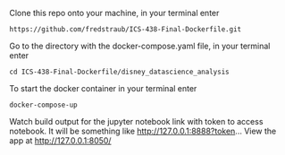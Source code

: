 Clone this repo onto your machine, in your terminal enter

```
https://github.com/fredstraub/ICS-438-Final-Dockerfile.git
```

Go to the directory with the docker-compose.yaml file, in your terminal enter

```
cd ICS-438-Final-Dockerfile/disney_datascience_analysis
```

To start the docker container in your terminal enter

```
docker-compose-up
```

Watch build output for the jupyter notebook link with token to access notebook.
It will be something like http://127.0.0.1:8888?token...
View the app at http://127.0.0.1:8050/
